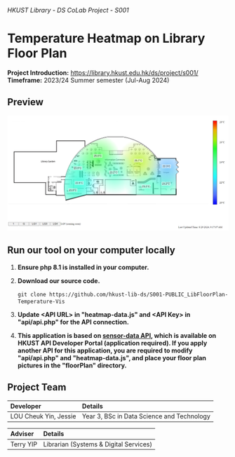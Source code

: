 _HKUST Library - DS CoLab Project - S001_

# Temperature Heatmap on Library Floor Plan

**Project Introduction:**  https://library.hkust.edu.hk/ds/project/s001/  
**Timeframe:** 2023/24 Summer semester (Jul-Aug 2024)

## Preview

![preview of the app](preview-heatmap.png)

## Run our tool on your computer locally

1. **Ensure php 8.1 is installed in your computer.**

2. **Download our source code.**

    ```
    git clone https://github.com/hkust-lib-ds/S001-PUBLIC_LibFloorPlan-Temperature-Vis
    ```

3. **Update \<API URL\> in "heatmap-data.js" and \<API Key\> in "api/api.php" for the API connection.**

4. **This application is based on [sensor-data API](https://hkust.developer.azure-api.net/api-details#api=sensor-data&operation=sensor-data-op-1), which is available on HKUST API Developer Portal (application required). If you apply another API for this application, you are required to modify "api/api.php" and "heatmap-data.js", and place your floor plan pictures in the "floorPlan" directory.**
   

## Project Team

| Developer             | Details                                    |
| :-------------------- | :----------------------------------------- |
| LOU Cheuk Yin, Jessie | Year 3, BSc in Data Science and Technology |

| Adviser   | Details                                |
| :-------- | :------------------------------------- |
| Terry YIP | Librarian (Systems & Digital Services) |
